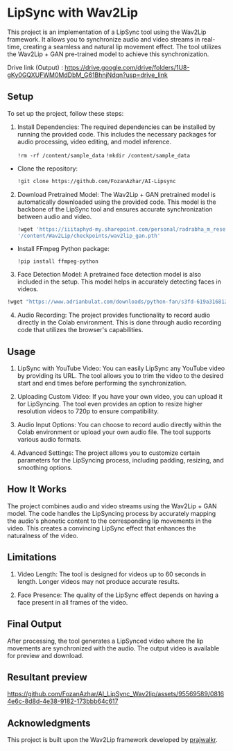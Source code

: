 # LipSync with Wav2Lip

This project is an implementation of a LipSync tool using the Wav2Lip framework. It allows you to synchronize audio and video streams in real-time, creating a seamless and natural lip movement effect. The tool utilizes the Wav2Lip + GAN pre-trained model to achieve this synchronization.

Drive link (Output) : https://drive.google.com/drive/folders/1U8-gKy0GQXUFWM0MdDbM_G61BhnjNdqn?usp=drive_link

## Setup

To set up the project, follow these steps:

1. Install Dependencies: The required dependencies can be installed by running the provided code. This includes the necessary packages for audio processing, video editing, and model inference.

   `!rm -rf /content/sample_data`
   `!mkdir /content/sample_data`

- Clone the repository:

   ```bash
   !git clone https://github.com/FozanAzhar/AI-Lipsync
   ```

2. Download Pretrained Model: The Wav2Lip + GAN pretrained model is automatically downloaded using the provided code. This model is the backbone of the LipSync tool and ensures accurate synchronization between audio and video.

     ``` bash
     !wget 'https://iiitaphyd-my.sharepoint.com/personal/radrabha_m_research_iiit_ac_in/_layouts/15/download.aspx?share=EdjI7bZlgApMqsVoEUUXpLsBxqXbn5z8VTmoxp55YNDcIA' -O 
     '/content/Wav2Lip/checkpoints/wav2lip_gan.pth'
      ```

- Install FFmpeg Python package:

   ``` !pip install ffmpeg-python ```

3. Face Detection Model: A pretrained face detection model is also included in the setup. This model helps in accurately detecting faces in videos.

  ```bash
  !wget "https://www.adrianbulat.com/downloads/python-fan/s3fd-619a316812.pth" -O "/content/Wav2Lip/face_detection/detection/sfd/s3fd.pth"
  ```

4. Audio Recording: The project provides functionality to record audio directly in the Colab environment. This is done through audio recording code that utilizes the browser's capabilities.

## Usage

1. LipSync with YouTube Video: You can easily LipSync any YouTube video by providing its URL. The tool allows you to trim the video to the desired start and end times before performing the synchronization.

2. Uploading Custom Video: If you have your own video, you can upload it for LipSyncing. The tool even provides an option to resize higher resolution videos to 720p to ensure compatibility.

3. Audio Input Options: You can choose to record audio directly within the Colab environment or upload your own audio file. The tool supports various audio formats.

4. Advanced Settings: The project allows you to customize certain parameters for the LipSyncing process, including padding, resizing, and smoothing options.

## How It Works

The project combines audio and video streams using the Wav2Lip + GAN model. The code handles the LipSyncing process by accurately mapping the audio's phonetic content to the corresponding lip movements in the video. This creates a convincing LipSync effect that enhances the naturalness of the video.

## Limitations

1. Video Length: The tool is designed for videos up to 60 seconds in length. Longer videos may not produce accurate results.

2. Face Presence: The quality of the LipSync effect depends on having a face present in all frames of the video.

## Final Output

After processing, the tool generates a LipSynced video where the lip movements are synchronized with the audio. The output video is available for preview and download.

## Resultant preview 

https://github.com/FozanAzhar/AI_LipSync_Wav2lip/assets/95569589/08164e6c-8d8d-4e38-9182-173bbb64c617

## Acknowledgments
This project is built upon the Wav2Lip framework developed by [prajwalkr](https://github.com/Rudrabha/Wav2Lip).
